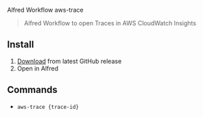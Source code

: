Alfred Workflow aws-trace

> Alfred Workflow to open Traces in AWS CloudWatch Insights

## Install

1. [Download](https://github.com/elsmr/alfred-aws-trace-workflow/releases/download/v0.3.0/AWS-CloudWatch-Trace-0.3.0.alfredworkflow) from latest GitHub release
2. Open in Alfred

## Commands

- `aws-trace {trace-id}`
